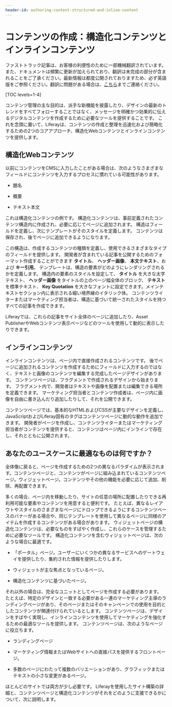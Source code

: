 ```yaml
---
header-id: authoring-content-structured-and-inline-content
---
```


# コンテンツの作成：構造化コンテンツとインラインコンテンツ

<p class="alert alert-info"><span class="wysiwyg-color-blue120">ファストトラック記事は、お客様の利便性のために一部機械翻訳されています。また、ドキュメントは頻繁に更新が加えられており、翻訳は未完成の部分が含まれることをご了承ください。最新情報は都度公開されておりますため、必ず英語版をご参照ください。翻訳に問題がある場合は、<a href="mailto:support-content-jp@liferay.com">こちら</a>までご連絡ください。</span></p>

[TOC levels=1-4]

コンテンツ管理の主な目的は、派手な新機能を披露したり、デザインの最新のトレンドをすべてフォローすることではなく、メッセージを明確かつ効果的に伝えるデジタルコンテンツを作成するために必要なツールを提供することです。 これを念頭に置いて、Liferayは、コンテンツの作成と整理を迅速化および簡略化するための2つのコアアプローチ、構造化Webコンテンツとインラインコンテンツを提供します。

## 構造化Webコンテンツ

以前にコンテンツをCMSに入力したことがある場合は、次のようなさまざまなフィールドにコンテンツを入力するプロセスに慣れている可能性があります。

  - 題名

  - 概要

  - テキスト本文

これは構造化コンテンツの例です。 構造化コンテンツは、事前定義されたコンテンツ構造内に作成され、必要に応じてページに追加されます。 構造はフィールドを定義し、次にテンプレートがそのスタイルを定義します。 コンテンツは保存され、後でページに追加できるようになります。

この構造は、作成するコンテンツの種類を定義し、使用できるさまざまなタイプのフィールドを提供します。 開発者が含まれている記事を公開するためのフォーマット作成することができます **タイトル**、 **ヘッダー画像**、 **本文テキスト**、および **キー引用**。 テンプレートは、構造の要素がどのようにレンダリングされるかを定義します。 構造内の要素のスタイルを設定して、 **タイトル** を大きな太字テキスト、 **ヘッダー画像** をタイトルの上のページ幅全体のブロック、 **テキスト** を標準テキスト、 **Key Quotation** を大きなフォントに設定できます。メインテキストセクション内に表示される細い境界線のイタリック体。 コンテンツライターまたはマーケティング担当者は、構造に基づいて統一されたスタイルを持つすべての記事を作成できます。

Liferayでは、これらの記事をサイト全体のページに追加したり、Asset PublisherやWebコンテンツ表示ページなどのツールを使用して動的に表示したりできます。

## インラインコンテンツ

インラインコンテンツは、ページ内で直接作成されるコンテンツです。 後でページに追加されるコンテンツを作成するためにフィールドに入力するのではなく、テキストと画像のコンテンツを編集する完成したページデザインがあります。 コンテンツページは、フラグメントで作成されるデザインから始まります。 フラグメント内で、開発者はテキストや画像を配置または編集できる場所を定義できます。 マーケティング担当者とコンテンツ作成者は、ページ内に画像を自由に書き込んだり追加したりして、それを公開できます。

コンテンツページでは、基本的なHTMLおよびCSSが主要なデザインを定義し、JavaScriptおよびLiferay固有のタグはコンテンツページに動的な動作を追加できます。 開発者がページを作成し、コンテンツライターまたはマーケティング担当者がコンテンツを提供すると、コンテンツはページ内にインラインで存在し、それとともに公開されます。

## あなたのユースケースに最適なものは何ですか？

全体像に戻ると、ページを作成するための2つの異なるパラダイムが表示されます。コンテンツページと、コンテンツがページに組み込まれているコンテンツページ。ウィジェットページ。コンテンツやその他の機能を必要に応じて追加、削除、再配置できます。

多くの場合、ページ内を移動したり、サイトの任意の場所に配置したりできる再利用可能な要素やコンテンツを用意すると便利です。 たとえば、異なるレイアウトやスタイルのさまざまなページにドロップできるようにするコンテンツベースのバナーがある場合や、同じテンプレートを使用して異なるページに同様のアイテムを作成するコンテンツがある場合があります。 ウィジェットページの構造化コンテンツは、必要なものをすばやく作成し、これらのケースを管理するために必要なツールです。 構造化コンテンツを含むウィジェットページは、次のような場合に最適です。

  - 「ポータル」ページ。ユーザーにいくつかの異なるサービスへのゲートウェイを提供したり、集約された情報を提供したりします。

  - ウィジェットが主な焦点となっているページ。

  - 構造化コンテンツに基づいたページ。

それ以外の場合は、完全なユニットとしてページを作成する必要があります。 たとえば、特定のデザインと一致する必要がある一連のマーケティング主導のランディングページがあり、そのページまたはそのキャンペーンでの使用を目的としたコンテンツが関連付けられているとします。 コンテンツページは、デザインをすばやく実現し、インラインコンテンツを使用してマーケティングを強化するための最適なツールを提供します。 コンテンツページは、次のようなページに役立ちます。

  - ランディングページ

  - マーケティング情報またはWebサイトへの直接パスを提供するフロントページ。

  - 多数のページにわたって複数のバリエーションがあり、グラフィックまたはテキストの小さな変更があるページ。

ほとんどのサイトでは両方が少し必要です。 Liferayを使用したサイト構築の詳細と、コンテンツページと構造化コンテンツがそれをどのように支援できるかについて、次に説明します。
